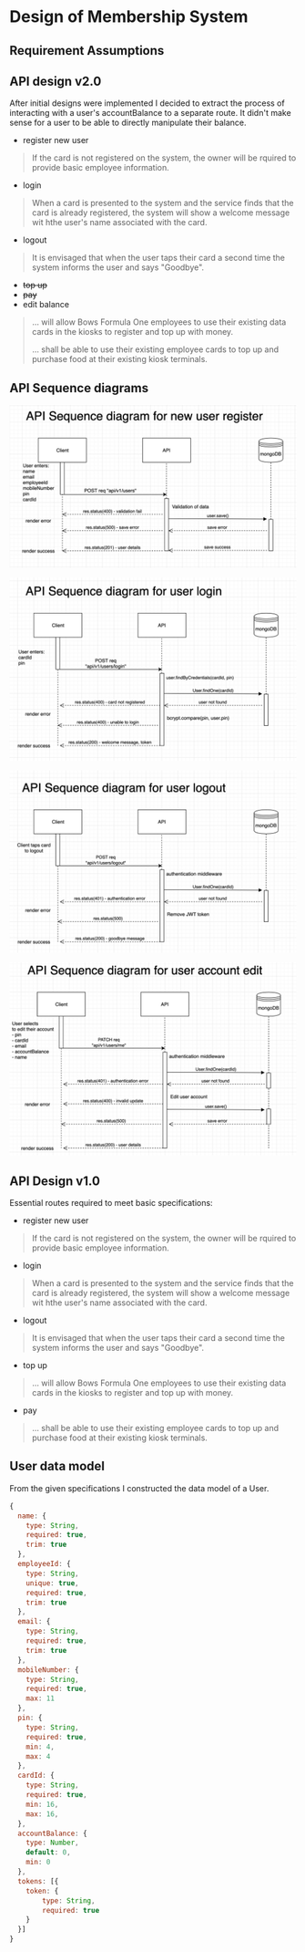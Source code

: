 # Design of Membership System

## Requirement Assumptions


## API design v2.0
After initial designs were implemented I decided to extract the process of interacting with a user's accountBalance to a separate route.
It didn't make sense for a user to be able to directly manipulate their balance.
- register new user
> If the card is not registered on the system, the owner will be rquired to provide basic employee information.
- login
> When a card is presented to the system and the service finds that the card is already registered,
the system will show a welcome message wit hthe user's name associated with the card.
- logout
> It is envisaged that when the user taps their card a second time the system informs the user and says "Goodbye".
- ~~top up~~
- ~~pay~~
- edit balance
> ... will allow Bows Formula One employees to use their existing data cards in the kiosks to register and top up with money.
>
> ... shall be able to use their existing employee cards to top up and purchase food at their existing kiosk terminals.

## API Sequence diagrams

![](screenshots/register.png)

![](screenshots/login.png)

![](screenshots/logout.png)

![](screenshots/editAccount.png)

## API Design v1.0
Essential routes required to meet basic specifications:
- register new user
> If the card is not registered on the system, the owner will be rquired to provide basic employee information.
- login
> When a card is presented to the system and the service finds that the card is already registered,
the system will show a welcome message wit hthe user's name associated with the card.
- logout
> It is envisaged that when the user taps their card a second time the system informs the user and says "Goodbye".
- top up
> ... will allow Bows Formula One employees to use their existing data cards in the kiosks to register and top up with money.
- pay
> ... shall be able to use their existing employee cards to top up and purchase food at their existing kiosk terminals.

## User data model

From the given specifications I constructed the data model of a User.

```javascript
{
  name: {
    type: String,
    required: true,
    trim: true
  },
  employeeId: {
    type: String,
    unique: true,
    required: true,
    trim: true
  },
  email: {
    type: String,
    required: true,
    trim: true
  },
  mobileNumber: {
    type: String,
    required: true,
    max: 11
  },
  pin: {
    type: String,
    required: true,
    min: 4,
    max: 4
  },
  cardId: {
    type: String,
    required: true,
    min: 16,
    max: 16,
  },
  accountBalance: {
    type: Number,
    default: 0,
    min: 0
  },
  tokens: [{
    token: {
        type: String,
        required: true
    }
  }]
}
```
